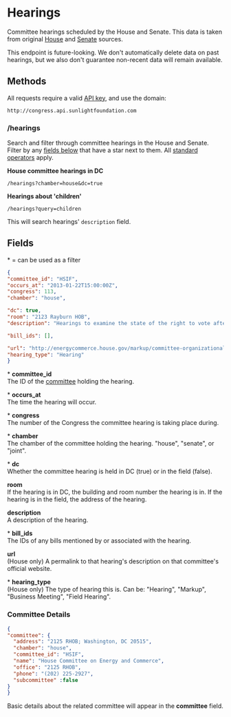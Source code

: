 # Hearings

Committee hearings scheduled by the House and Senate. This data is taken from original [House](http://house.gov/legislative/) and [Senate](http://www.senate.gov/pagelayout/committees/b_three_sections_with_teasers/committee_hearings.htm) sources.

This endpoint is future-looking. We don't automatically delete data on past hearings, but we also don't guarantee non-recent data will remain available.

## Methods

All requests require a valid [API key](index.html#parameters/api-key), and use the domain:

```text
http://congress.api.sunlightfoundation.com
```

### /hearings

Search and filter through committee hearings in the House and Senate. Filter by any [fields below](#fields) that have a star next to them. All [standard operators](index.html#parameters/operators) apply.

**House committee hearings in DC**

```text
/hearings?chamber=house&dc=true
```

**Hearings about 'children'**

```text
/hearings?query=children
```

This will search hearings' `description` field.

## Fields

\* = can be used as a filter

```json
{
"committee_id": "HSIF",
"occurs_at": "2013-01-22T15:00:00Z",
"congress": 113,
"chamber": "house",

"dc": true,
"room": "2123 Rayburn HOB",
"description": "Hearings to examine the state of the right to vote after the 2012 election.",

"bill_ids": [],

"url": "http://energycommerce.house.gov/markup/committee-organizational-meeting-113th-congress",
"hearing_type": "Hearing"
}
```

\* **committee_id**<br/>
The ID of the [committee](committees.html) holding the hearing.

\* **occurs_at**<br/>
The time the hearing will occur.

\* **congress**<br/>
The number of the Congress the committee hearing is taking place during.

\* **chamber**<br/>
The chamber of the committee holding the hearing. "house", "senate", or "joint".

\* **dc**<br/>
Whether the committee hearing is held in DC (true) or in the field (false).

**room**<br/>
If the hearing is in DC, the building and room number the hearing is in. If the hearing is in the field, the address of the hearing.

**description**<br/>
A description of the hearing.

\* **bill_ids**<br/>
The IDs of any bills mentioned by or associated with the hearing.

**url**<br/>
(House only) A permalink to that hearing's description on that committee's official website.

\* **hearing_type**<br/>
(House only) The type of hearing this is. Can be: "Hearing", "Markup", "Business Meeting", "Field Hearing".

### Committee Details

```json
{
"committee": {
  "address": "2125 RHOB; Washington, DC 20515",
  "chamber": "house",
  "committee_id": "HSIF",
  "name": "House Committee on Energy and Commerce",
  "office": "2125 RHOB",
  "phone": "(202) 225-2927",
  "subcommittee" :false
}
}
```

Basic details about the related committee will appear in the **committee** field.